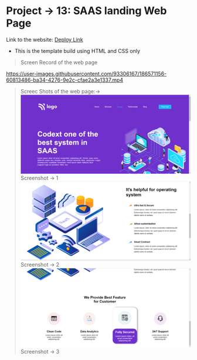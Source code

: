 # Project -> 13: SAAS landing Web Page

Link to the website: [Deploy Link](https://saas-landing-webpage-13.netlify.app/)

- This is the template build using HTML and CSS only

> Screen Record of the web page


https://user-images.githubusercontent.com/93306167/186571156-60813486-ba34-4276-9e2c-cfae2a3e1337.mp4


> Screec Shots of the web page:->
![Image-1](./Readme_images/SAAS%20image-1.png)
>Screenshot -> 1
![Image-3](./Readme_images/SAAS%20image-3.png)
>Screenshot -> 2
![Image-2](./Readme_images/SAAS%20image-2.png)
>Screenshot -> 3
